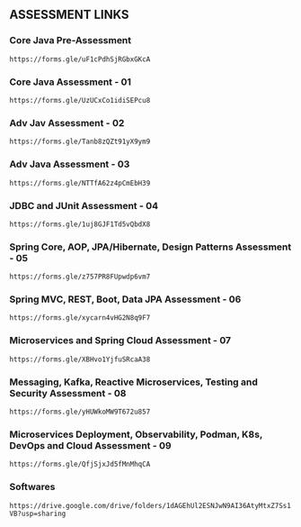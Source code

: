 ## ASSESSMENT LINKS

### Core Java Pre-Assessment

`https://forms.gle/uF1cPdhSjRGbxGKcA`

### Core Java Assessment - 01

`https://forms.gle/UzUCxCo1idiSEPcu8`

### Adv Jav Assessment - 02

`https://forms.gle/Tanb8zQZt91yX9ym9`

### Adv Java Assessment - 03

`https://forms.gle/NTTfA62z4pCmEbH39`

### JDBC and JUnit Assessment - 04

`https://forms.gle/1uj8GJF1Td5vQbdX8`

### Spring Core, AOP, JPA/Hibernate, Design Patterns Assessment - 05

`https://forms.gle/z757PR8FUpwdp6vm7`

### Spring MVC, REST, Boot, Data JPA Assessment - 06

`https://forms.gle/xycarn4vHG2N8q9F7`

### Microservices and Spring Cloud Assessment - 07

`https://forms.gle/XBHvo1YjfuSRcaA38`

### Messaging, Kafka, Reactive Microservices, Testing and Security Assessment - 08

`https://forms.gle/yHUWkoMW9T672u857`

### Microservices Deployment, Observability, Podman, K8s, DevOps and Cloud Assessment - 09

`https://forms.gle/QfjSjxJd5fMnMhqCA`

### Softwares
`https://drive.google.com/drive/folders/1dAGEhUl2ESNJwN9AI36AtyMtxZ7Ss1VB?usp=sharing`